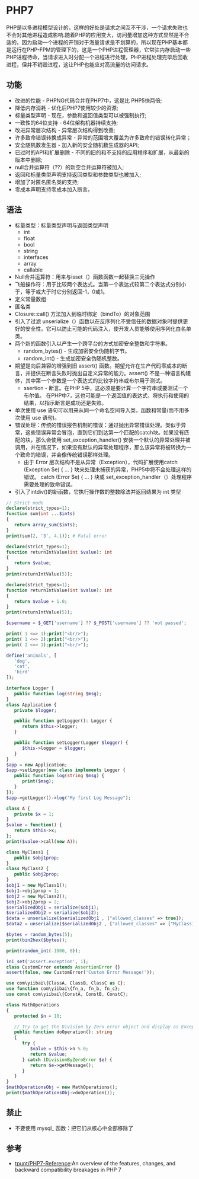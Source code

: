 # PHP7

PHP是以多进程模型设计的，这样的好处是请求之间互不干涉，一个请求失败也不会对其他进程造成影响.随着PHP的应用变大，访问量增加这种方式显然是不合适的，因为启动一个进程的开销对于海量请求是不划算的，所以现在PHP基本都是运行在PHP-FPM的管理下的，这是一个PHP进程管理器，它常驻内存启动一些PHP进程待命，当请求进入时分配一个进程进行处理，PHP进程处理完毕后回收进程，但并不销毁进程，这让PHP也能应对高流量的访问请求。

## 功能

-   改进的性能 - PHPNG代码合并在PHP7中，这是比 PHP5快两倍;
-   降低内存消耗 - 优化后PHP7使用较少的资源;
-   标量类型声明 - 现在，参数和返回值类型可以被强制执行;
-   一致性的64位支持 - 64位架构机器持续支持;
-   改进异常层次结构 - 异常层次结构得到改善;
-   许多致命错误转换成异常 - 异常的范围增大覆盖为许多致命的错误转化异常；
-   安全随机数发生器 - 加入新的安全随机数生成器的API;
-   已过时的API和扩展删除 - 不同的旧的和不支持的应用程序和扩展，从最新的版本中删除;
-   null合并运算符（??）的新空合并运算符被加入;
-   返回和标量类型声明支持返回类型和参数类型也被加入;
-   增加了对匿名匿名类的支持;
-   零成本声明支持零成本加入断言。

## 语法

-   标量类型：标量类型声明与返回类型声明
    -   int
    -   float
    -   bool
    -   string
    -   interfaces
    -   array
    -   callable
-   Null合并运算符：用来与isset（）函数函数一起替换三元操作
-   飞船操作符：用于比较两个表达式。当第一个表达式较第二个表达式分别小于，等于或大于时它分别返回-1，0或1。
-   定义常量数组
-   匿名类
-   Closure::call() 方法加入到临时绑定（bindTo）的对象范围
-   引入了过滤 unserialize（）函数以在反序列化不受信任的数据对象时提供更好的安全性。它可以防止可能的代码注入，使开发人员能够使用序列化白名单类。
-   两个新的函数引入以产生一个跨平台的方式加密安全整数和字符串。
    -   random_bytes() - 生成加密安全伪随机字节。
    -   random_int() - 生成加密安全伪随机整数。
-   期望是向后兼容的增强到旧 assert() 函数。期望允许在生产代码零成本的断言，并提供在断言失败时抛出自定义异常的能力。assert() 不是一种语言构建体，其中第一个参数是一个表达式的比较字符串或布尔用于测试。
    -   ssertion - 断言。在PHP 5中，这必须是要计算一个字符串或要测试一个布尔值。 在PHP中7，这也可能是一个返回值的表达式，将执行和使用的结果，以指示断言是成功还是失败。
-   单次使用 use 语句可以用来从同一个命名空间导入类，函数和常量(而不用多次使用 use 语句)。
-   错误处理：传统的错误报告机制的错误：通过抛出异常错误处理。类似于异常，这些错误异常会冒泡，直到它们到达第一个匹配的catch块。如果没有匹配的块，那么会使用 set_exception_handler() 安装一个默认的异常处理并被调用，并在情况下，如果没有默认的异常处理程序，那么该异常将被转换为一个致命的错误，并会像传统错误那样处理。
    -   由于 Error 层次结构不是从异常（Exception），代码扩展使用catch (Exception $e) { ... } 块来处理未捕获的异常，PHP5中将不会处理这样的错误。  catch (Error $e) { ... } 块或 set_exception_handler（）处理程序需要处理的致命错误。
-   引入了intdiv()的新函数，它执行操作数的整数除法并返回结果为 int 类型

```php
// Strict mode
declare(strict_types=1);
function sum(int ...$ints)
{
   return array_sum($ints);
}
print(sum(2, '3', 4.1)); # Fatal error

declare(strict_types=1);
function returnIntValue(int $value): int
{
   return $value;
}
print(returnIntValue(5));

declare(strict_types=1);
function returnIntValue(int $value): int
{
   return $value + 1.0;
}
print(returnIntValue(5));

$username = $_GET['username'] ?? $_POST['username'] ?? 'not passed';

print( 1 <=> 1);print("<br/>");
print( 1 <=> 2);print("<br/>");
print( 2 <=> 1);print("<br/>");

define('animals', [
   'dog',
   'cat',
   'bird'
]);

interface Logger {
   public function log(string $msg);
}
class Application {
   private $logger;

   public function getLogger(): Logger {
      return $this->logger;
   }

   public function setLogger(Logger $logger) {
      $this->logger = $logger;
   }
}
$app = new Application;
$app->setLogger(new class implements Logger {
   public function log(string $msg) {
      print($msg);
   }
});
$app->getLogger()->log("My first Log Message");

class A {
   private $x = 1;
}
$value = function() {
   return $this->x;
};
print($value->call(new A));

class MyClass1 {
   public $obj1prop;
}
class MyClass2 {
   public $obj2prop;
}
$obj1 = new MyClass1();
$obj1->obj1prop = 1;
$obj2 = new MyClass2();
$obj2->obj2prop = 2;
$serializedObj1 = serialize($obj1);
$serializedObj2 = serialize($obj2);
$data = unserialize($serializedObj1 , ["allowed_classes" => true]);
$data2 = unserialize($serializedObj2 , ["allowed_classes" => ["MyClass1", "MyClass2"]]);

$bytes = random_bytes(5);
print(bin2hex($bytes));

print(random_int(-1000, 0));

ini_set('assert.exception', 1);
class CustomError extends AssertionError {}
assert(false, new CustomError('Custom Error Message!'));

use com\yiibai\{ClassA, ClassB, ClassC as C};
use function com\yiibai\{fn_a, fn_b, fn_c};
use const com\yiibai\{ConstA, ConstB, ConstC};

class MathOperations
{
   protected $n = 10;

   // Try to get the Division by Zero error object and display as Exception
   public function doOperation(): string
   {
      try {
         $value = $this->n % 0;
         return $value;
      } catch (DivisionByZeroError $e) {
         return $e->getMessage();
      }
   }
}
$mathOperationsObj = new MathOperations();
print($mathOperationsObj->doOperation());
```

## 禁止

-   不要使用 mysql\_ 函数：把它们从核心中全部移除了

## 参考

-   [tpunt/PHP7-Reference](tpunt/PHP7-Reference):An overview of the features, changes, and backward compatibility breakages in PHP 7
